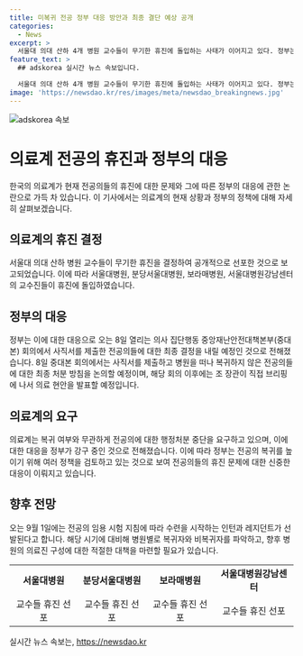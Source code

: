 ```yaml
---
title: 미복귀 전공 정부 대응 방안과 최종 결단 예상 공개
categories:
  - News
excerpt: >
  서울대 의대 산하 4개 병원 교수들이 무기한 휴진에 돌입하는 사태가 이어지고 있다. 정부는 사직서를 제출한 전공의에 대한 최종 결정을 중대본 회의에서 내릴 예정으로, 의료계와의 논의를 거쳐 사직 전공의들에 대한 행정처분 중단을 요구하고 있다. 또한, 전공의 복귀가 미미할 가능성에 대비해 전문의 중심 병원으로의 전환, 수련 체계의 내실화 등을 검토 중이며, 의료계 개혁특별위원회에서는 수련 프로그램 강화와 국비 지원 방안을 논의했다.
feature_text: >
  ## adskorea 실시간 뉴스 속보입니다.

  서울대 의대 산하 4개 병원 교수들이 무기한 휴진에 돌입하는 사태가 이어지고 있다. 정부는 사직서를 제출한 전공의에 대한 최종 결정을 중대본 회의에서 내릴 예정으로, 의료계와의 논의를 거쳐 사직 전공의들에 대한 행정처분 중단을 요구하고 있다. 또한, 전공의 복귀가 미미할 가능성에 대비해 전문의 중심 병원으로의 전환, 수련 체계의 내실화 등을 검토 중이며, 의료계 개혁특별위원회에서는 수련 프로그램 강화와 국비 지원 방안을 논의했다.
image: 'https://newsdao.kr/res/images/meta/newsdao_breakingnews.jpg'
---
```


<p><img src="https://newsdao.kr/res/images/meta/newsdao_breakingnews.jpg" alt="adskorea 속보" /></p>

<h1 data-ke-size="size22">의료계 전공의 휴진과 정부의 대응</h1>

<p data-ke-size="size16">한국의 의료계가 현재 전공의들의 휴진에 대한 문제와 그에 따른 정부의 대응에 관한 논란으로 가득 차 있습니다. 이 기사에서는 의료계의 현재 상황과 정부의 정책에 대해 자세히 살펴보겠습니다.</p>

<h2 data-ke-size="size26">의료계의 휴진 결정</h2>

<p data-ke-size="size16">서울대 의대 산하 병원 교수들이 무기한 휴진을 결정하여 공개적으로 선포한 것으로 보고되었습니다. 이에 따라 서울대병원, 분당서울대병원, 보라매병원, 서울대병원강남센터의 교수진들이 휴진에 돌입하였습니다.</p>

<h2 data-ke-size="size26">정부의 대응</h2>

<p data-ke-size="size16">정부는 이에 대한 대응으로 오는 8일 열리는 의사 집단행동 중앙재난안전대책본부(중대본) 회의에서 사직서를 제출한 전공의들에 대한 최종 결정을 내릴 예정인 것으로 전해졌습니다. 8일 중대본 회의에서는 사직서를 제출하고 병원을 떠나 복귀하지 않은 전공의들에 대한 최종 처분 방침을 논의할 예정이며, 해당 회의 이후에는 조 장관이 직접 브리핑에 나서 의료 현안을 발표할 예정입니다.</p>

<h2 data-ke-size="size26">의료계의 요구</h2>

<p data-ke-size="size16">의료계는 복귀 여부와 무관하게 전공의에 대한 행정처분 중단을 요구하고 있으며, 이에 대한 대응을 정부가 강구 중인 것으로 전해졌습니다. 이에 따라 정부는 전공의 복귀를 높이기 위해 여러 정책을 검토하고 있는 것으로 보여 전공의들의 휴진 문제에 대한 신중한 대응이 이뤄지고 있습니다.</p>

<h2 data-ke-size="size26">향후 전망</h2>

<p data-ke-size="size16">오는 9월 1일에는 전공의 임용 시험 지침에 따라 수련을 시작하는 인턴과 레지던트가 선발된다고 합니다. 해당 시기에 대비해 병원별로 복귀자와 비복귀자를 파악하고, 향후 병원의 의료진 구성에 대한 적절한 대책을 마련할 필요가 있습니다.</p>

<table>
  <tr>
    <td style="text-align: center; height: 17px;"><b>서울대병원</b></td>
    <td style="text-align: center; height: 17px;"><b>분당서울대병원</b></td>
    <td style="text-align: center; height: 17px;"><b>보라매병원</b></td>
    <td style="text-align: center; height: 17px;"><b>서울대병원강남센터</b></td>
  </tr>
  <tr>
    <td style="text-align: center; height: 17px;">교수들 휴진 선포</td>
    <td style="text-align: center; height: 17px;">교수들 휴진 선포</td>
    <td style="text-align: center; height: 17px;">교수들 휴진 선포</td>
    <td style="text-align: center; height: 17px;">교수들 휴진 선포</td>
  </tr>
</table>
실시간 뉴스 속보는, <a href="https://newsdao.kr" rel="dofollow">https://newsdao.kr</a>


